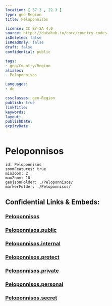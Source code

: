 ```yaml
---
location: [ 37.3 , 22.3 ] 
type: geo-Region
title: Peloponnisos

license: CC BY-SA 4.0
source: https://datahub.io/core/country-codes
isDeleted: false
isReadOnly: false
draft: false
confidential: public

tags:
- geo/Country/Region
aliases:
- Peloponnisos

Languages:
- de

cssclasses: geo-Region
publish: true
linkTitle: 
keywords: 
layout: 
publishDate: 
expiryDate: 
---
```


# Peloponnisos

```leaflet
id: Peloponnisos
zoomFeatures: true 
minZoom: 2 
maxZoom: 18
geojsonFolder: ./Peloponnisos/
markerFolder: ./Peloponnisos/
```


## Confidential Links & Embeds: 

### [Peloponnisos](/_Standards/Earth/Continent/Europe/Europe~South/Greece/Regions-Greek/Peloponnisos.md) 

### [Peloponnisos.public](/_public/Earth/Continent/Europe/Europe~South/Greece/Regions-Greek/Peloponnisos.public.md) 

### [Peloponnisos.internal](/_internal/Earth/Continent/Europe/Europe~South/Greece/Regions-Greek/Peloponnisos.internal.md) 

### [Peloponnisos.protect](/_protect/Earth/Continent/Europe/Europe~South/Greece/Regions-Greek/Peloponnisos.protect.md) 

### [Peloponnisos.private](/_private/Earth/Continent/Europe/Europe~South/Greece/Regions-Greek/Peloponnisos.private.md) 

### [Peloponnisos.personal](/_personal/Earth/Continent/Europe/Europe~South/Greece/Regions-Greek/Peloponnisos.personal.md) 

### [Peloponnisos.secret](/_secret/Earth/Continent/Europe/Europe~South/Greece/Regions-Greek/Peloponnisos.secret.md)

